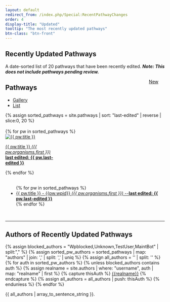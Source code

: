 ```yaml
---
layout: default
redirect_from: /index.php/Special:RecentPathwayChanges
order: 4
display-title: "Updated"
tooltip: "The most recently updated pathways" 
btn-class: "btn-front"
---
```

    
<h2 id="title">Recently Updated Pathways</h2>
<p>A date-sorted list of 20 pathways that have been recently edited.  <b><em>Note: This does not include pathways pending review.</em></b></p> 
<a class="btn btn-sm btn-front my-2" style="float:right;margin-right:20px;" title="Browse newly added pathways" href="/browse/new.html">New</a>

<h2>Pathways</h2>
<ul class="nav nav-tabs">
    <li class="nav-item">
        <a class="nav-link active" data-toggle="tab" href="#gallery">Gallery</a>
    </li>
      <li class="nav-item">
        <a class="nav-link" data-toggle="tab" href="#list">List</a>
      </li>
</ul>
{% assign sorted_pathways = site.pathways | sort: "last-edited" | reverse | slice:0, 20 %}
<div class="tab-content" >
    <div class="tab-pane fade show active" id="gallery" role="tabpanel">
        <br/>
    <div class="row">
      {% for pw in sorted_pathways %}
          <div class="col-sm-auto">
            <div class="card" style="width: 10rem;">
              <a class="card-link" href="{{ pw.url }}">
              <img class="card-img-top" loading="lazy" src="/assets/img/{{pw.wpid}}/{{pw.wpid}}-thumb.png" alt="{{ pw.title }}">
              <div class="card-body">
                <p class="card-text">{{ pw.title }} <em>({{ pw.organisms.first }})</em>
                <br /><b>last edited: {{ pw.last-edited }}</b></p>
              </div>
              </a>
            </div>
          </div>
      {% endfor %}
    </div>
  </div>
  <div class="tab-pane fade" id="list" role="tabpanel">
    <br/>
    <div class="row" style="margin-left: 10px;">
      <ul>
        {% for pw in sorted_pathways %}
              <li><a href="{{ pw.url }}">{{ pw.title }} - {{pw.wpid}} <em>({{ pw.organisms.first }})</em> --<b>last edited: {{ pw.last-edited }}</b></a></li>
        {% endfor %}
      </ul>
    </div>  
  </div>
</div>
<br/>
<hr/>
<h2>Authors of Recently Updated Pathways</h2>
<!-- AUTHOR PROCESSING -->
{% assign blocked_authors = "Wpblocked,Unknown,TestUser,MaintBot" | split:"," %}
{% assign sorted_pw_authors = sorted_pathways | map: "authors" | join: ','  | split: ',' | uniq  %} <!-- REPLACE authors with "recent author" -->
{% assign all_authors = '' | split: '' %}
{% for auth in sorted_pw_authors %}
  {% unless blocked_authors contains auth %}
    {% assign realname = site.authors | where: "username", auth | map: "realname" | first  %}
    {% capture thisAuth %}
      <a href="{{site.url}}/authors/{{auth}}.html" title="View author profile">{{realname}}</a>
    {% endcapture %}
    {% assign all_authors = all_authors | push: thisAuth %}
  {% endunless %}
{% endfor %}
<p>{{ all_authors | array_to_sentence_string }}.</p>
